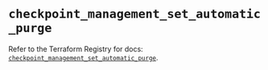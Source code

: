 # `checkpoint_management_set_automatic_purge`

Refer to the Terraform Registry for docs: [`checkpoint_management_set_automatic_purge`](https://registry.terraform.io/providers/checkpointsw/checkpoint/2.11.0/docs/resources/management_set_automatic_purge).
